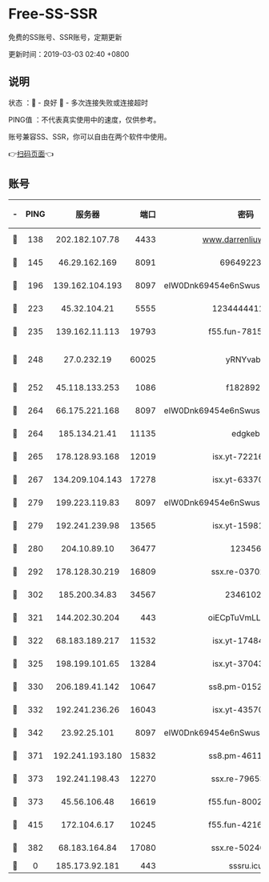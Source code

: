 # Free-SS-SSR

免费的SS账号、SSR账号，定期更新

更新时间：2019-03-03 02:40 +0800

## 说明

状态     ：🙂 - 良好 🙁 - 多次连接失败或连接超时

PING值   ：不代表真实使用中的速度，仅供参考。

账号兼容SS、SSR，你可以自由在两个软件中使用。

👉[扫码页面](https://liesauer.github.io/free-ss-ssr.github.io/)👈

## 账号

|-|PING|服务器|端口|密码|加密方式|区域|
|:----:|:----:|:-----:|-----:|:----:|:----:|:----:|
|🙂|138|202.182.107.78|4433|www.darrenliuwei.com|aes-256-cfb|JP|
|🙂|145|46.29.162.169|8091|6964922356|aes-256-cfb|RU|
|🙂|196|139.162.104.193|8097|eIW0Dnk69454e6nSwuspv9DmS201tQ0D|aes-256-cfb|JP|
|🙂|223|45.32.104.21|5555|1234444411111|aes-256-cfb|SG|
|🙂|235|139.162.11.113|19793|f55.fun-78151290|aes-256-cfb|SG|
|🙂|248|27.0.232.19|60025|yRNYvabB|xchacha20-ietf-poly1305|HK|
|🙂|252|45.118.133.253|1086|f1828920|aes-256-cfb|SG|
|🙂|264|66.175.221.168|8097|eIW0Dnk69454e6nSwuspv9DmS201tQ0D|aes-256-cfb|US|
|🙂|264|185.134.21.41|11135|edgkeb|aes-256-cfb|GB|
|🙂|265|178.128.93.168|12019|isx.yt-72216757|aes-256-cfb|SG|
|🙂|267|134.209.104.143|17278|isx.yt-63370045|aes-256-cfb|SG|
|🙂|279|199.223.119.83|8097|eIW0Dnk69454e6nSwuspv9DmS201tQ0D|aes-256-cfb|US|
|🙂|279|192.241.239.98|13565|isx.yt-15981055|aes-256-cfb|US|
|🙂|280|204.10.89.10|36477|123456|aes-256-cfb|US|
|🙂|292|178.128.30.219|16809|ssx.re-03702185|aes-256-cfb|SG|
|🙂|302|185.200.34.83|34567|23461023|aes-256-cfb|US|
|🙂|321|144.202.30.204|443|oiECpTuVmLLxk4Ts|aes-256-cfb|US|
|🙂|322|68.183.189.217|11532|isx.yt-17484658|aes-256-cfb|SG|
|🙂|325|198.199.101.65|13284|isx.yt-37043083|aes-256-cfb|US|
|🙂|330|206.189.41.142|10647|ss8.pm-01527155|aes-256-cfb|SG|
|🙂|332|192.241.236.26|16043|isx.yt-43570413|aes-256-cfb|US|
|🙂|342|23.92.25.101|8097|eIW0Dnk69454e6nSwuspv9DmS201tQ0D|aes-256-cfb|US|
|🙂|371|192.241.193.180|15832|ss8.pm-46115453|aes-256-cfb|US|
|🙂|373|192.241.198.43|12270|ssx.re-79653159|aes-256-cfb|US|
|🙂|373|45.56.106.48|16619|f55.fun-80021142|aes-256-cfb|US|
|🙂|415|172.104.6.17|10245|f55.fun-42164913|aes-256-cfb|US|
|🙂|382|68.183.164.84|17080|ssx.re-50240519|aes-256-cfb|US|
|🙁|0|185.173.92.181|443|sssru.icu|rc4-md5|RU|
